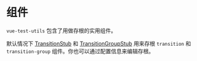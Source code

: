 # 组件

`vue-test-utils` 包含了用做存根的实用组件。

默认情况下 [TransitionStub](./TransitionStub.md) 和 [TransitionGroupStub](./TransitionGroupStub.md) 用来存根 `transition` 和 `transition-group` 组件。你也可以通过配置信息来编辑存根。
